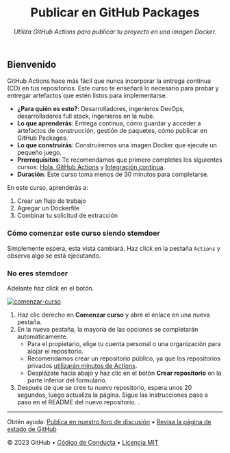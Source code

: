<header>

<!--
  <<< Notas del autor: Encabezado del curso >>>
  Incluye una imagen de 1280×640, el título del curso en caso de oración y una descripción concisa en énfasis.
  En la configuración de tu repositorio: habilita el repositorio de plantillas, agrega tu imagen social de 1280×640, elimina automáticamente las ramas principales.
  Agrega tu licencia de código abierto, GitHub utiliza la licencia MIT.
-->

# Publicar en GitHub Packages

_Utiliza GitHub Actions para publicar tu proyecto en una imagen Docker._

</header>

<!--
  <<< Notas del autor: Inicio del curso >>>
  Incluye el botón de inicio, una nota sobre los minutos de acciones,
  y dile al aprendiz por qué debería tomar el curso.
-->

## Bienvenido

GitHub Actions hace más fácil que nunca incorporar la entrega continua (CD) en tus repositorios. Este curso te enseñará lo necesario para probar y entregar artefactos que estén listos para implementarse.

- **¿Para quién es esto?**: Desarrolladores, ingenieros DevOps, desarrolladores full stack, ingenieros en la nube.
- **Lo que aprenderás**: Entrega continua, cómo guardar y acceder a artefactos de construcción, gestión de paquetes, cómo publicar en GitHub Packages.
- **Lo que construirás**: Construiremos una imagen Docker que ejecute un pequeño juego.
- **Prerrequisitos**: Te recomendamos que primero completes los siguientes cursos: [Hola, GitHub Actions](https://github.com/skills/hello-github-actions) y [Integración continua](https://github.com/skills/continuous-integration).
- **Duración**: Este curso toma menos de 30 minutos para completarse.


En este curso, aprenderás a:

1. Crear un flujo de trabajo
2. Agregar un Dockerfile
3. Combinar tu solicitud de extracción

### Cómo comenzar este curso siendo stemdoer

Simplemente espera, esta vista cambiará. 
Haz click en la pestaña ``Actions`` y observa algo se está ejecutando.

### No eres stemdoer

Adelante haz click en el botón.


[![comenzar-curso](https://user-images.githubusercontent.com/1221423/235727646-4a590299-ffe5-480d-8cd5-8194ea184546.svg)](https://github.com/new?template_name=publish-packages&template_owner=stemdo-labs&visibility=public)

1. Haz clic derecho en **Comenzar curso** y abre el enlace en una nueva pestaña.
2. En la nueva pestaña, la mayoría de las opciones se completarán automáticamente.
   - Para el propietario, elige tu cuenta personal o una organización para alojar el repositorio.
   - Recomendamos crear un repositorio público, ya que los repositorios privados [utilizarán minutos de Actions](https://docs.github.com/billing/managing-billing-for-github-actions/about-billing-for-github-actions).
   - Desplázate hacia abajo y haz clic en el botón **Crear repositorio** en la parte inferior del formulario.
3. Después de que se cree tu nuevo repositorio, espera unos 20 segundos, luego actualiza la página. Sigue las instrucciones paso a paso en el README del nuevo repositorio.
.

<footer>

<!--
  <<< Notas del autor: Pie de página >>>
  Agrega un enlace para obtener soporte, página de estado de GitHub, código de conducta, enlace de licencia.
-->

---

Obtén ayuda: [Publica en nuestro foro de discusión](https://github.com/orgs/skills/discussions/categories/test-with-actions) &bull; [Revisa la página de estado de GitHub](https://www.githubstatus.com/)

&copy; 2023 GitHub &bull; [Código de Conducta](https://www.contributor-covenant.org/version/2/1/code_of_conduct/code_of_conduct.md) &bull; [Licencia MIT](https://gh.io/mit)

</footer>
